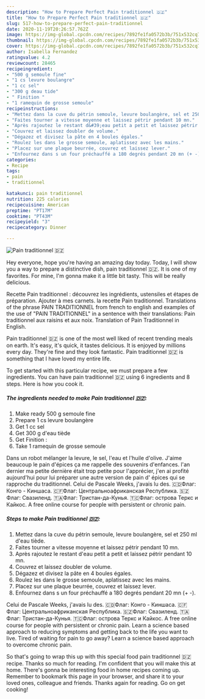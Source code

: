 ```yaml
---
description: "How to Prepare Perfect Pain traditionnel 🇩🇿"
title: "How to Prepare Perfect Pain traditionnel 🇩🇿"
slug: 517-how-to-prepare-perfect-pain-traditionnel
date: 2020-11-19T20:26:57.762Z
image: https://img-global.cpcdn.com/recipes/7892fe1fa0572b3b/751x532cq70/pain-traditionnel-🇩🇿-photo-principale-de-la-recette.jpg
thumbnail: https://img-global.cpcdn.com/recipes/7892fe1fa0572b3b/751x532cq70/pain-traditionnel-🇩🇿-photo-principale-de-la-recette.jpg
cover: https://img-global.cpcdn.com/recipes/7892fe1fa0572b3b/751x532cq70/pain-traditionnel-🇩🇿-photo-principale-de-la-recette.jpg
author: Isabella Fernandez
ratingvalue: 4.2
reviewcount: 28465
recipeingredient:
- "500 g semoule fine"
- "1 cs levure boulangre"
- "1 cc sel"
- "300 g deau tide"
- " Finition "
- "1 ramequin de grosse semoule"
recipeinstructions:
- "Mettez dans la cuve du pétrin semoule, levure boulangère, sel et 250 ml d&#39;eau tiède."
- "Faites tourner a vitesse moyenne et laissez pétrir pendant 10 mn."
- "Après rajoutez le restant d&#39;eau petit a petit et laissez pétrir pendant 10 mn."
- "Couvrez et laissez doubler de volume."
- "Dégazez et divisez la pâte en 4 boules égales."
- "Roulez les dans le grosse semoule, aplatissez avec les mains."
- "Placez sur une plaque beurrée, couvrez et laissez lever."
- "Enfournez dans s un four préchauffé a 180 degrés pendant 20 mn (+ -)."
categories:
- Recipe
tags:
- pain
- traditionnel

katakunci: pain traditionnel 
nutrition: 225 calories
recipecuisine: American
preptime: "PT17M"
cooktime: "PT43M"
recipeyield: "3"
recipecategory: Dinner

---
```



![Pain traditionnel 🇩🇿](https://img-global.cpcdn.com/recipes/7892fe1fa0572b3b/751x532cq70/pain-traditionnel-🇩🇿-photo-principale-de-la-recette.jpg)

Hey everyone, hope you're having an amazing day today. Today, I will show you a way to prepare a distinctive dish, pain traditionnel 🇩🇿. It is one of my favorites. For mine, I'm gonna make it a little bit tasty. This will be really delicious.

Recette Pain traditionnel : découvrez les ingrédients, ustensiles et étapes de préparation. Ajouter à mes carnets. la recette Pain traditionnel. Translations of the phrase PAIN TRADITIONNEL from french to english and examples of the use of &#34;PAIN TRADITIONNEL&#34; in a sentence with their translations: Pain traditionnel aux raisins et aux noix. Translation of Pain Traditionnel in English.

Pain traditionnel 🇩🇿 is one of the most well liked of recent trending meals on earth. It's easy, it's quick, it tastes delicious. It is enjoyed by millions every day. They're fine and they look fantastic. Pain traditionnel 🇩🇿 is something that I have loved my entire life.


To get started with this particular recipe, we must prepare a few ingredients. You can have pain traditionnel 🇩🇿 using 6 ingredients and 8 steps. Here is how you cook it.

<!--inarticleads1-->

##### The ingredients needed to make Pain traditionnel 🇩🇿:

1. Make ready 500 g semoule fine
1. Prepare 1 cs levure boulangère
1. Get 1 cc sel
1. Get 300 g d&#39;eau tiède
1. Get  Finition :
1. Take 1 ramequin de grosse semoule


Dans un robot mélanger la levure, le sel, l&#39;eau et l&#39;huile d&#39;olive. J&#39;aime beaucoup le pain d&#39;épices ça me rappelle des souvenirs d&#39;enfances. l&#39;an dernier ma petite dernière était trop petite pour l&#39;apprécier, j&#39;en ai profité aujourd&#39;hui pour lui préparer une autre version de pain d&#39; épices qui se rapproche du traditionnel. Celui de Pascale Weeks, j&#39;avais lu des. 🇨🇩Флаг: Конго - Киншаса. 🇨🇫Флаг: Центральноафриканская Республика. 🇸🇿Флаг: Свазиленд. 🇹🇦Флаг: Тристан-да-Кунья. 🇹🇨Флаг: острова Теркс и Кайкос. A free online course for people with persistent or chronic pain. 

<!--inarticleads2-->

##### Steps to make Pain traditionnel 🇩🇿:

1. Mettez dans la cuve du pétrin semoule, levure boulangère, sel et 250 ml d&#39;eau tiède.
1. Faites tourner a vitesse moyenne et laissez pétrir pendant 10 mn.
1. Après rajoutez le restant d&#39;eau petit a petit et laissez pétrir pendant 10 mn.
1. Couvrez et laissez doubler de volume.
1. Dégazez et divisez la pâte en 4 boules égales.
1. Roulez les dans le grosse semoule, aplatissez avec les mains.
1. Placez sur une plaque beurrée, couvrez et laissez lever.
1. Enfournez dans s un four préchauffé a 180 degrés pendant 20 mn (+ -).


Celui de Pascale Weeks, j&#39;avais lu des. 🇨🇩Флаг: Конго - Киншаса. 🇨🇫Флаг: Центральноафриканская Республика. 🇸🇿Флаг: Свазиленд. 🇹🇦Флаг: Тристан-да-Кунья. 🇹🇨Флаг: острова Теркс и Кайкос. A free online course for people with persistent or chronic pain. Learn a science based approach to reducing symptoms and getting back to the life you want to live. Tired of waiting for pain to go away? Learn a science based approach to overcome chronic pain. 

So that's going to wrap this up with this special food pain traditionnel 🇩🇿 recipe. Thanks so much for reading. I'm confident that you will make this at home. There's gonna be interesting food in home recipes coming up. Remember to bookmark this page in your browser, and share it to your loved ones, colleague and friends. Thanks again for reading. Go on get cooking!
